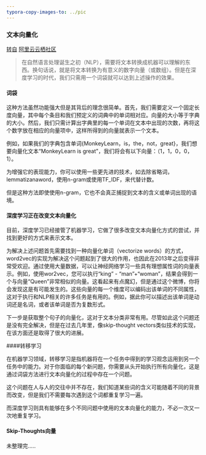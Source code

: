 ```yaml
---
typora-copy-images-to: ../pic
---
```


### 文本向量化

[转自](http://www.jianshu.com/p/1771213e3008?utm_source=desktop&utm_medium=timeline) [阿里云云栖社区](http://www.jianshu.com/u/12532d36e4da)

>  在自然语言处理诞生之初（NLP），需要将文本转换成机器可以理解的东西。换句话说，就是将文本转换为有意义的数字向量（或数组）。但是在深度学习的时代，我们只需用一个词袋就可以达到上述操作的效果。

#### 词袋

这种方法虽然功能强大但是其背后的理念很简单。首先，我们需要定义一个固定长度向量，其中每个条目和我们预定义的词典中的单词相对应。向量的大小等于字典的大小。然后，我们只需计算出字典里的每一个单词在文本中出现的次数，再将这个数字放在相应的向量项中，这样所得到的向量就表示一个文本。

例如，如果我们的字典包含单词{MonkeyLearn，is，the，not，great}，我们想要向量化文本“MonkeyLearn is great”，我们将会有以下向量：（1，1，0，0， 1）。

为增强它的表现能力，你可以使用一些更先进的技术，如去除省略词，lemmatizanaword，使用n-gram或使用TF_IDF，来代替计数。

但是这种方法即使使用n-gram，它也不会真正捕捉到文本的含义或单词出现的语境。

#### 深度学习正在改变文本向量化

目前，深度学习已经接管了机器学习，它做了很多改变文本向量化方式的尝试，并找到更好的方式来表示文本。

为解决上述问题首先需要找到一种向量化单词（vectorize words）的方式，word2vec的实现为解决这个问题起到了很大的作用，也因此在2013年之后变得非常受欢迎。通过使用大量数据，可以让神经网络学习一些具有理想属性词的向量表示。例如，使用wor2vec，您可以执行“king” - “man”+“woman”，结果会得到一个与向量“Queen”非常相似的向量。这看起来有点魔幻，但是通过这个微博，你将会发现这是有可能发生的。这些向量的每一个维度可以编码出该单词的不同属性，这对于执行和NLP相关的许多任务是有用的。例如，据此你可以描述出该单词是动词还是名词，或者该单词是否为复数形式。

下一步是获取整个句子的向量化，这对于文本分类非常有用。尽管如此这个问题还是没有完全解决，但是在过去几年里，像skip-thought vectors类似技术的实现，在该方面还是取得了很大的进展。

####转移学习

在机器学习领域，转移学习是指机器将在一个任务中得到的学习观念运用到另一个任务中的能力。对于你面临的每个新问题，你需要从头开始执行所有向量化，这是通过词袋方法进行文本向量化的过程中存在一个问题。

这个问题在人与人的交往中并不存在，我们知道某些词的含义可能随着不同的背景而改变，但是我们不需要每次遇到这个词都重复学习一遍。

而深度学习则具有能够在多个不同问题中使用的文本向量化的能力，不必一次又一次地重复学习。

#### Skip-Thoughts向量

未整理完.....


